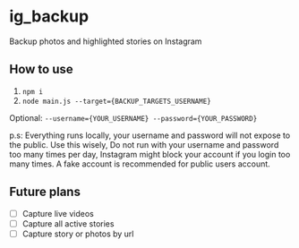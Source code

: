 # ig_backup
Backup photos and highlighted stories on Instagram

## How to use
1. `npm i`
2. `node main.js --target={BACKUP_TARGETS_USERNAME}`

Optional: `--username={YOUR_USERNAME} --password={YOUR_PASSWORD}`

p.s: Everything runs locally, your username and password will not expose to the public.
Use this wisely, Do not run with your username and password too many times per day, Instagram might block your account if you login too many times. A fake account is recommended for public users account.


## Future plans
- [ ] Capture live videos
- [ ] Capture all active stories
- [ ] Capture story or photos by url
